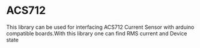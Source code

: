 # ACS712
This library can be used for interfacing ACS712 Current Sensor with arduino compatible boards.With this library one can find RMS current and Device state

